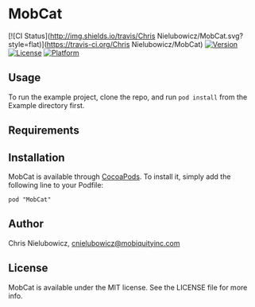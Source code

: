 # MobCat

[![CI Status](http://img.shields.io/travis/Chris Nielubowicz/MobCat.svg?style=flat)](https://travis-ci.org/Chris Nielubowicz/MobCat)
[![Version](https://img.shields.io/cocoapods/v/MobCat.svg?style=flat)](http://cocoadocs.org/docsets/MobCat)
[![License](https://img.shields.io/cocoapods/l/MobCat.svg?style=flat)](http://cocoadocs.org/docsets/MobCat)
[![Platform](https://img.shields.io/cocoapods/p/MobCat.svg?style=flat)](http://cocoadocs.org/docsets/MobCat)

## Usage

To run the example project, clone the repo, and run `pod install` from the Example directory first.

## Requirements

## Installation

MobCat is available through [CocoaPods](http://cocoapods.org). To install
it, simply add the following line to your Podfile:

    pod "MobCat"

## Author

Chris Nielubowicz, cnielubowicz@mobiquityinc.com

## License

MobCat is available under the MIT license. See the LICENSE file for more info.

